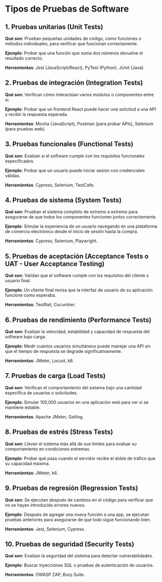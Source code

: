 # Tipos de Pruebas de Software

## 1. Pruebas unitarias (Unit Tests)
**Qué son**: Prueban pequeñas unidades de código, como funciones o métodos individuales, para verificar que funcionan correctamente.  

**Ejemplo**: Probar que una función que suma dos números devuelve el resultado correcto.  

**Herramientas**: Jest (JavaScript/React), PyTest (Python), JUnit (Java).  

## 2. Pruebas de integración (Integration Tests)
**Qué son**: Verifican cómo interactúan varios módulos o componentes entre sí.  

**Ejemplo**: Probar que un frontend React puede hacer una solicitud a una API y recibir la respuesta esperada.  

**Herramientas**: Mocha (JavaScript), Postman (para probar APIs), Selenium (para pruebas web).  

## 3. Pruebas funcionales (Functional Tests)
**Qué son**: Evalúan si el software cumple con los requisitos funcionales especificados.  

**Ejemplo**: Probar que un usuario puede iniciar sesión con credenciales válidas.  

**Herramientas**: Cypress, Selenium, TestCafe.  

## 4. Pruebas de sistema (System Tests)
**Qué son**: Prueban el sistema completo de extremo a extremo para asegurarse de que todos los componentes funcionen juntos correctamente.  

**Ejemplo**: Simular la experiencia de un usuario navegando en una plataforma de comercio electrónico desde el inicio de sesión hasta la compra.  

**Herramientas**: Cypress, Selenium, Playwright.  

## 5. Pruebas de aceptación (Acceptance Tests o UAT - User Acceptance Testing)
**Qué son**: Validan que el software cumple con los requisitos del cliente o usuario final.  

**Ejemplo**: Un cliente final revisa que la interfaz de usuario de su aplicación funcione como esperaba.  

**Herramientas**: TestRail, Cucumber.  

## 6. Pruebas de rendimiento (Performance Tests)
**Qué son**: Evalúan la velocidad, estabilidad y capacidad de respuesta del software bajo carga.  

**Ejemplo**: Medir cuántos usuarios simultáneos puede manejar una API sin que el tiempo de respuesta se degrade significativamente.  

**Herramientas**: JMeter, Locust, k6.  

## 7. Pruebas de carga (Load Tests)
**Qué son**: Verifican el comportamiento del sistema bajo una cantidad específica de usuarios o solicitudes.  

**Ejemplo**: Simular 100,000 usuarios en una aplicación web para ver si se mantiene estable.  

**Herramientas**: Apache JMeter, Gatling.  

## 8. Pruebas de estrés (Stress Tests)
**Qué son**: Llevan el sistema más allá de sus límites para evaluar su comportamiento en condiciones extremas.  

**Ejemplo**: Probar qué pasa cuando el servidor recibe el doble de tráfico que su capacidad máxima.  

**Herramientas**: JMeter, k6.  

## 9. Pruebas de regresión (Regression Tests)
**Qué son**: Se ejecutan después de cambios en el código para verificar que no se hayan introducido errores nuevos.  

**Ejemplo**: Después de agregar una nueva función a una app, se ejecutan pruebas anteriores para asegurarse de que todo sigue funcionando bien.  

**Herramientas**: Jest, Selenium, Cypress.  

## 10. Pruebas de seguridad (Security Tests)
**Qué son**: Evalúan la seguridad del sistema para detectar vulnerabilidades.  

**Ejemplo**: Buscar inyecciones SQL o pruebas de autenticación de usuarios.  

**Herramientas**: OWASP ZAP, Burp Suite.  
